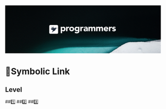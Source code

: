 [![background](./background.png)](https://programmers.co.kr/)
# :dart:Symbolic Link

## Level
##[1️⃣](./)
##[2️⃣](./)
##[3️⃣](./)
